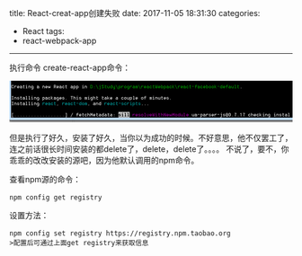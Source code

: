 title: React-creat-app创建失败
date: 2017-11-05 18:31:30
categories:
- React
tags:
- react-webpack-app
---
执行命令 create-react-app命令：

![](/images/posts/react/error01.png)
<!-- more -->

但是执行了好久，安装了好久，当你以为成功的时候。不好意思，他不仅罢工了，连之前话很长时间安装的都delete了，delete，delete了。。。。
不说了，要不，你乖乖的改改安装的源吧，因为他默认调用的npm命令。

查看npm源的命令：

    npm config get registry

设置方法：

    npm config set registry https://registry.npm.taobao.org
    >配置后可通过上面get registry来获取信息

